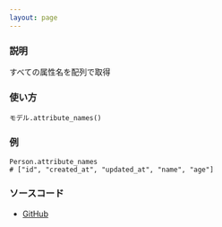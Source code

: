 ```yaml
---
layout: page
---
```


### 説明

すべての属性名を配列で取得

### 使い方

    モデル.attribute_names()

### 例

    Person.attribute_names
    # ["id", "created_at", "updated_at", "name", "age"]

### ソースコード

-   [GitHub](https://github.com/rails/rails/blob/984c3ef2775781d47efa9f541ce570daa2434a80/activerecord/lib/active_record/attribute_methods.rb#L162)
